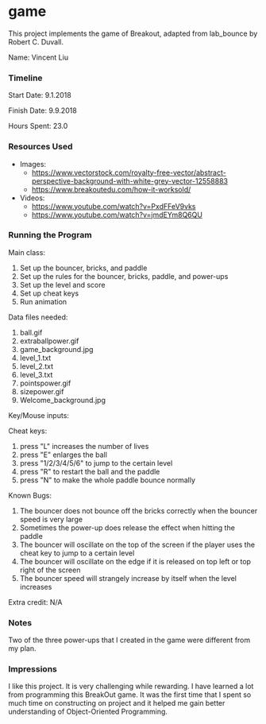 game
====

This project implements the game of Breakout, adapted from lab_bounce by Robert C. Duvall.

Name: Vincent Liu

### Timeline

Start Date: 9.1.2018

Finish Date: 9.9.2018

Hours Spent: 23.0

### Resources Used

* Images:
    * https://www.vectorstock.com/royalty-free-vector/abstract-perspective-background-with-white-grey-vector-12558883
    * https://www.breakoutedu.com/how-it-worksold/
* Videos:
    * https://www.youtube.com/watch?v=PxdFFeV9vks
    * https://www.youtube.com/watch?v=jmdEYm8Q6QU

### Running the Program

Main class:
1. Set up the bouncer, bricks, and paddle
2. Set up the rules for the bouncer, bricks, paddle, and power-ups
3. Set up the level and score
4. Set up cheat keys
5. Run animation

Data files needed: 
1. ball.gif
2. extraballpower.gif
3. game_background.jpg
4. level_1.txt
5. level_2.txt
6. level_3.txt
7. pointspower.gif
8. sizepower.gif
9. Welcome_background.jpg

Key/Mouse inputs:

Cheat keys:
1. press "L" increases the number of lives
2. press "E" enlarges the ball
3. press "1/2/3/4/5/6" to jump to the certain level
4. press "R" to restart the ball and the paddle
5. press "N" to make the whole paddle bounce normally

Known Bugs:
1. The bouncer does not bounce off the bricks correctly when the bouncer speed is very large
2. Sometimes the power-up does release the effect when hitting the paddle
3. The bouncer will oscillate on the top of the screen if the player uses the cheat key to jump to a certain level
4. The bouncer will oscillate on the edge if it is released on top left or top right of the screen
5. The bouncer speed will strangely increase by itself when the level increases

Extra credit: N/A

### Notes

Two of the three power-ups that I created in the game were different from my plan.

### Impressions

I like this project. It is very challenging while rewarding. I have learned a lot from programming this BreakOut game. It was the first time that I spent so much time on constructing on project and it helped me gain better understanding of Object-Oriented Programming.